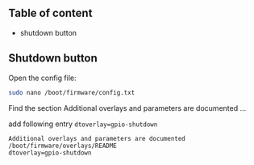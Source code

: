 ## Table of content
* shutdown button

## Shutdown button

Open the config file:

```bash
sudo nano /boot/firmware/config.txt
```

Find the section Additional overlays and parameters are documented ...

add following entry `dtoverlay=gpio-shutdown`


`Additional overlays and parameters are documented` <br>
`/boot/firmware/overlays/README` <br>
`dtoverlay=gpio-shutdown` 
